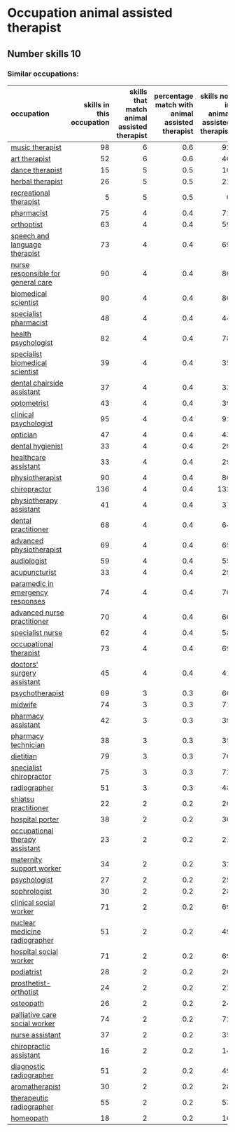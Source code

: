 # Occupation animal assisted therapist
## Number skills 10
### Similar occupations:
| occupation                                                                  |   skills in this occupation |   skills that match animal assisted therapist |   percentage match with animal assisted therapist |   skills not in animal assisted therapist |
|:----------------------------------------------------------------------------|----------------------------:|----------------------------------------------:|--------------------------------------------------:|------------------------------------------:|
| [music therapist](music_therapist.md)                                       |                          98 |                                             6 |                                               0.6 |                                        92 |
| [art therapist](art_therapist.md)                                           |                          52 |                                             6 |                                               0.6 |                                        46 |
| [dance therapist](dance_therapist.md)                                       |                          15 |                                             5 |                                               0.5 |                                        10 |
| [herbal therapist](herbal_therapist.md)                                     |                          26 |                                             5 |                                               0.5 |                                        21 |
| [recreational therapist](recreational_therapist.md)                         |                           5 |                                             5 |                                               0.5 |                                         0 |
| [pharmacist](pharmacist.md)                                                 |                          75 |                                             4 |                                               0.4 |                                        71 |
| [orthoptist](orthoptist.md)                                                 |                          63 |                                             4 |                                               0.4 |                                        59 |
| [speech and language therapist](speech_and_language_therapist.md)           |                          73 |                                             4 |                                               0.4 |                                        69 |
| [nurse responsible for general care](nurse_responsible_for_general_care.md) |                          90 |                                             4 |                                               0.4 |                                        86 |
| [biomedical scientist](biomedical_scientist.md)                             |                          90 |                                             4 |                                               0.4 |                                        86 |
| [specialist pharmacist](specialist_pharmacist.md)                           |                          48 |                                             4 |                                               0.4 |                                        44 |
| [health psychologist](health_psychologist.md)                               |                          82 |                                             4 |                                               0.4 |                                        78 |
| [specialist biomedical scientist](specialist_biomedical_scientist.md)       |                          39 |                                             4 |                                               0.4 |                                        35 |
| [dental chairside assistant](dental_chairside_assistant.md)                 |                          37 |                                             4 |                                               0.4 |                                        33 |
| [optometrist](optometrist.md)                                               |                          43 |                                             4 |                                               0.4 |                                        39 |
| [clinical psychologist](clinical_psychologist.md)                           |                          95 |                                             4 |                                               0.4 |                                        91 |
| [optician](optician.md)                                                     |                          47 |                                             4 |                                               0.4 |                                        43 |
| [dental hygienist](dental_hygienist.md)                                     |                          33 |                                             4 |                                               0.4 |                                        29 |
| [healthcare assistant](healthcare_assistant.md)                             |                          33 |                                             4 |                                               0.4 |                                        29 |
| [physiotherapist](physiotherapist.md)                                       |                          90 |                                             4 |                                               0.4 |                                        86 |
| [chiropractor](chiropractor.md)                                             |                         136 |                                             4 |                                               0.4 |                                       132 |
| [physiotherapy assistant](physiotherapy_assistant.md)                       |                          41 |                                             4 |                                               0.4 |                                        37 |
| [dental practitioner](dental_practitioner.md)                               |                          68 |                                             4 |                                               0.4 |                                        64 |
| [advanced physiotherapist](advanced_physiotherapist.md)                     |                          69 |                                             4 |                                               0.4 |                                        65 |
| [audiologist](audiologist.md)                                               |                          59 |                                             4 |                                               0.4 |                                        55 |
| [acupuncturist](acupuncturist.md)                                           |                          33 |                                             4 |                                               0.4 |                                        29 |
| [paramedic in emergency responses](paramedic_in_emergency_responses.md)     |                          74 |                                             4 |                                               0.4 |                                        70 |
| [advanced nurse practitioner](advanced_nurse_practitioner.md)               |                          70 |                                             4 |                                               0.4 |                                        66 |
| [specialist nurse](specialist_nurse.md)                                     |                          62 |                                             4 |                                               0.4 |                                        58 |
| [occupational therapist](occupational_therapist.md)                         |                          73 |                                             4 |                                               0.4 |                                        69 |
| [doctors' surgery assistant](doctors'_surgery_assistant.md)                 |                          45 |                                             4 |                                               0.4 |                                        41 |
| [psychotherapist](psychotherapist.md)                                       |                          69 |                                             3 |                                               0.3 |                                        66 |
| [midwife](midwife.md)                                                       |                          74 |                                             3 |                                               0.3 |                                        71 |
| [pharmacy assistant](pharmacy_assistant.md)                                 |                          42 |                                             3 |                                               0.3 |                                        39 |
| [pharmacy technician](pharmacy_technician.md)                               |                          38 |                                             3 |                                               0.3 |                                        35 |
| [dietitian](dietitian.md)                                                   |                          79 |                                             3 |                                               0.3 |                                        76 |
| [specialist chiropractor](specialist_chiropractor.md)                       |                          75 |                                             3 |                                               0.3 |                                        72 |
| [radiographer](radiographer.md)                                             |                          51 |                                             3 |                                               0.3 |                                        48 |
| [shiatsu practitioner](shiatsu_practitioner.md)                             |                          22 |                                             2 |                                               0.2 |                                        20 |
| [hospital porter](hospital_porter.md)                                       |                          38 |                                             2 |                                               0.2 |                                        36 |
| [occupational therapy assistant](occupational_therapy_assistant.md)         |                          23 |                                             2 |                                               0.2 |                                        21 |
| [maternity support worker](maternity_support_worker.md)                     |                          34 |                                             2 |                                               0.2 |                                        32 |
| [psychologist](psychologist.md)                                             |                          27 |                                             2 |                                               0.2 |                                        25 |
| [sophrologist](sophrologist.md)                                             |                          30 |                                             2 |                                               0.2 |                                        28 |
| [clinical social worker](clinical_social_worker.md)                         |                          71 |                                             2 |                                               0.2 |                                        69 |
| [nuclear medicine radiographer](nuclear_medicine_radiographer.md)           |                          51 |                                             2 |                                               0.2 |                                        49 |
| [hospital social worker](hospital_social_worker.md)                         |                          71 |                                             2 |                                               0.2 |                                        69 |
| [podiatrist](podiatrist.md)                                                 |                          28 |                                             2 |                                               0.2 |                                        26 |
| [prosthetist-orthotist](prosthetist-orthotist.md)                           |                          24 |                                             2 |                                               0.2 |                                        22 |
| [osteopath](osteopath.md)                                                   |                          26 |                                             2 |                                               0.2 |                                        24 |
| [palliative care social worker](palliative_care_social_worker.md)           |                          74 |                                             2 |                                               0.2 |                                        72 |
| [nurse assistant](nurse_assistant.md)                                       |                          37 |                                             2 |                                               0.2 |                                        35 |
| [chiropractic assistant](chiropractic_assistant.md)                         |                          16 |                                             2 |                                               0.2 |                                        14 |
| [diagnostic radiographer](diagnostic_radiographer.md)                       |                          51 |                                             2 |                                               0.2 |                                        49 |
| [aromatherapist](aromatherapist.md)                                         |                          30 |                                             2 |                                               0.2 |                                        28 |
| [therapeutic radiographer](therapeutic_radiographer.md)                     |                          55 |                                             2 |                                               0.2 |                                        53 |
| [homeopath](homeopath.md)                                                   |                          18 |                                             2 |                                               0.2 |                                        16 |
